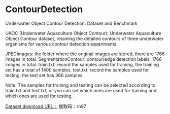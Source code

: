 # ContourDetection
Underwater Object Contour Detection: Dataset and Benchmark

UAOC (Underwater Aquaculture Object Contour): Underwater Aquaculture Object Contour dataset, retaining the detailed contours of three underwater organisms for various contour detection experiments.

JPEGImages: the folder where the original images are stored, there are 1766 images in total.
SegmentationContour: contour/edge detection labels, 1766 images in total.
train.txt: record the samples used for training, the training set has a total of 1400 samples.
test.txt: record the samples used for testing, the test set has 366 samples.

Note: The samples for training and testing can be selected according to train.txt and test.txt, or you can set which ones are used for training and which ones are used for testing.

[Dataset download URL：](https://pan.baidu.com/s/1nFBY2engqYfhn_Br3aCd8g ) 提取码：rn97 
